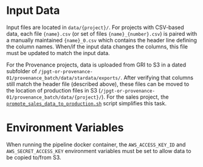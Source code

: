 # Input Data

Input files are located in `data/{project}/`. For projects with CSV-based data, each file
`{name}.csv` (or set of files `{name}_{number}.csv`) is paired with a manually maintained
`{name}_0.csv` which contains the header line defining the column names. When/if the input
data changes the columns, this file must be updated to match the input data.

For the Provenance projects, data is uploaded from GRI to S3 in a dated subfolder of
`/jpgt-or-provenance-01/provenance_batch/data/stardata/exports/`. After verifying that
columns still match the header file (described above), these files can be moved to the
location of production files in S3 (`/jpgt-or-provenance-01/provenance_batch/data/{project}/`).
For the sales project, the [`promote_sales_data_to_production.sh`](../scripts/promote_sales_data_to_production.sh)
script simplifies this task.

# Environment Variables

When running the pipeline docker container, the `AWS_ACCESS_KEY_ID` and `AWS_SECRET_ACCESS_KEY`
environment variables must be set to allow data to be copied to/from S3.

